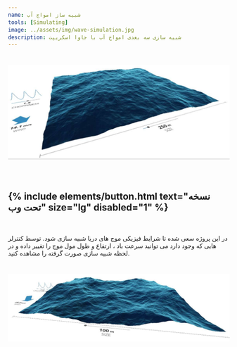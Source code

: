 ```yaml
---
name: شبیه ساز امواج آب
tools: [Simulating]
image: ../assets/img/wave-simulation.jpg
description: شبیه سازی سه بعدی امواج آب با جاوا اسکریپت
---
```


<h1 class="center">
<img src="../assets/img/wave-simulation.jpg"/>
</h1><br>

<h2 class="center">
{% include elements/button.html text="نسخه تحت وب" size="lg" disabled="1" %}
</h2>

<br>

در این پروژه سعی شده تا شرایط فیزیکی موج های دریا شبیه سازی شود. توسط کنترلر هایی که وجود دارد می توانید سرعت باد ، ارتفاع و طول مول موج را تغییر داده و در لحظه شبیه سازی صورت گرفته را مشاهده کنید.

<h1 class="center">
<img src="../assets/img/wave-simulation-2.jpg"/>
</h1>
